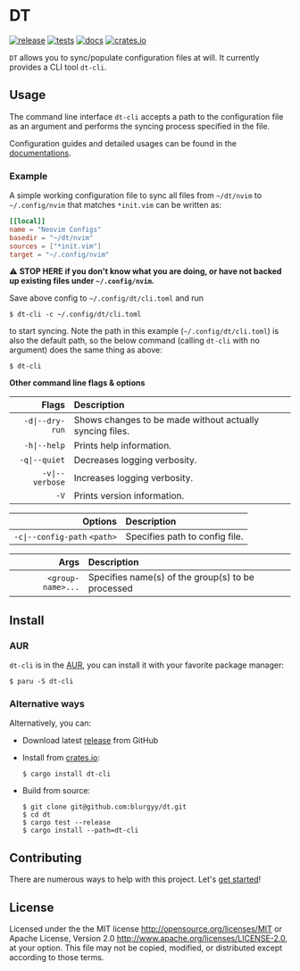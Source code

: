 # DT

[![release](https://github.com/blurgyy/dt/actions/workflows/release.yml/badge.svg)](https://github.com/blurgyy/dt/actions/workflows/release.yml)
[![tests](https://github.com/blurgyy/dt/actions/workflows/tests.yml/badge.svg)](https://github.com/blurgyy/dt/actions/workflows/tests.yml)
[![docs](https://github.com/blurgyy/dt/actions/workflows/docs.yml/badge.svg)](https://dt-cli-docs.blurgy.xyz/)
[![crates.io](https://img.shields.io/crates/v/dt-cli?style=flat&labelColor=1C2C2E&color=C96329&logo=Rust&logoColor=white)](https://crates.io/crates/dt-cli)

`DT` allows you to sync/populate configuration files at will.  It currently
provides a CLI tool `dt-cli`.

## Usage

The command line interface `dt-cli` accepts a path to the configuration file
as an argument and performs the syncing process specified in the file.

Configuration guides and detailed usages can be found in the
[documentations](https://dt-cli-docs.blurgy.xyz/).

### Example

A simple working configuration file to sync all files from `~/dt/nvim` to
`~/.config/nvim` that matches `*init.vim` can be written as:

```toml
[[local]]
name = "Neovim Configs"
basedir = "~/dt/nvim"
sources = ["*init.vim"]
target = "~/.config/nvim"
```

:warning: **STOP HERE if you don't know what you are doing, or have not backed
up existing files under `~/.config/nvim`.**

Save above config to `~/.config/dt/cli.toml` and run

```shell
$ dt-cli -c ~/.config/dt/cli.toml
```

to start syncing.  Note the path in this example (`~/.config/dt/cli.toml`) is
also the default path, so the below command (calling `dt-cli` with no argument)
does the same thing as above:

```shell
$ dt-cli
```

**Other command line flags & options**

| Flags | Description |
|---:|:---|
| `-d\|--dry-run` | Shows changes to be made without actually syncing files. |
| `-h\|--help` | Prints help information. |
| `-q\|--quiet` | Decreases logging verbosity. |
| `-v\|--verbose` | Increases logging verbosity. |
| `-V` | Prints version information. |

| Options | Description |
|---:|:---|
| `-c\|--config-path` `<path>` | Specifies path to config file. |

| Args | Description |
|---:|:---|
| `<group-name>...` | Specifies name(s) of the group(s) to be processed |

## Install

### AUR

`dt-cli` is in the [AUR](https://aur.archlinux.org/packages/dt-cli/), you can
install it with your favorite package manager:

```shell
$ paru -S dt-cli
```

### Alternative ways

Alternatively, you can:

- Download latest [release](https://github.com/blurgyy/dt/releases/latest)
  from GitHub
- Install from [crates.io](https://crates.io/crates/dt-cli/):

  ```shell
  $ cargo install dt-cli
  ```

- Build from source:

  ```shell
  $ git clone git@github.com:blurgyy/dt.git
  $ cd dt
  $ cargo test --release
  $ cargo install --path=dt-cli
  ```

## Contributing

There are numerous ways to help with this project.  Let's [get
started](https://github.com/blurgyy/dt/blob/main/CONTRIBUTING.md)!

## License

Licensed under the the MIT license <http://opensource.org/licenses/MIT> or
Apache License, Version 2.0 <http://www.apache.org/licenses/LICENSE-2.0>, at
your option.  This file may not be copied, modified, or distributed except
according to those terms.
